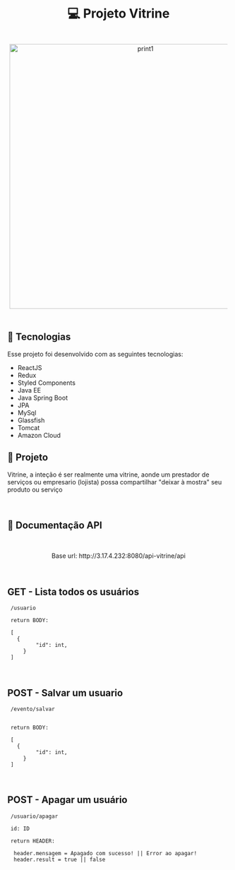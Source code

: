 <h1 align="center">
  💻 Projeto Vitrine
</h1>

<br>
  <p align="center" style="margin: 5px;">
    <img alt="print1" src="./mobile/assets/print1.jpeg" height="600px">    
  </p>

<br>

## 📛 Tecnologias

Esse projeto foi desenvolvido com as seguintes tecnologias:

- ReactJS
- Redux
- Styled Components
- Java EE
- Java Spring Boot
- JPA
- MySql
- Glassfish
- Tomcat
- Amazon Cloud

## 🧠 Projeto

Vitrine, a inteção é ser realmente uma vitrine, aonde um prestador de serviços ou empresario (lojista) possa compartilhar "deixar à mostra" seu produto ou serviço

<br>

## 📜 Documentação API

<br>
  <p align="center">
  Base url: http://3.17.4.232:8080/api-vitrine/api
</p>
<br>

## GET - Lista todos os usuários

     /usuario

     return BODY:

     [
       {
             "id": int,
         }
     ]

<br>

## POST - Salvar um usuario

     /evento/salvar


     return BODY:

     [
       {
             "id": int,
         }
     ]

<br>

## POST - Apagar um usuário

     /usuario/apagar

     id: ID

     return HEADER:

      header.mensagem = Apagado com sucesso! || Error ao apagar!
      header.result = true || false
 
 <br>
 <br>
